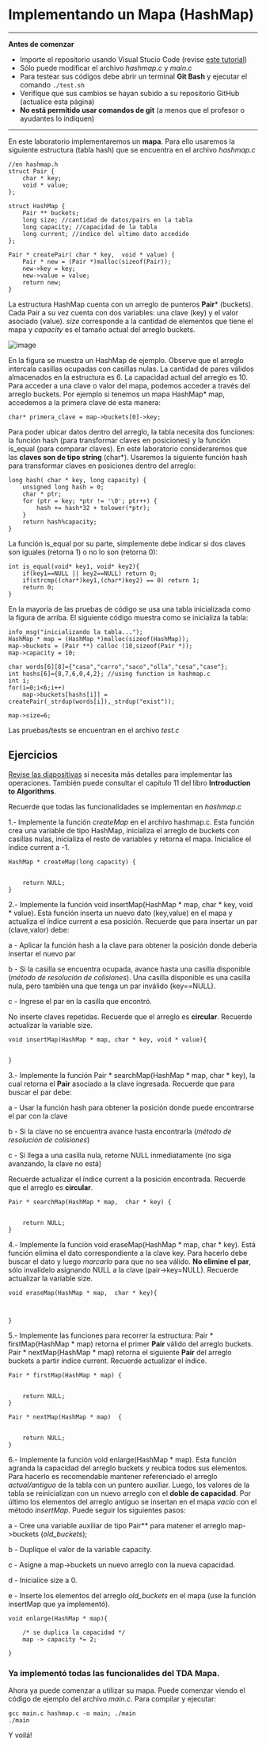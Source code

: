 
Implementando un Mapa (HashMap)
=====

---
**Antes de comenzar**

* Importe el repositorio usando Visual Stucio Code (revise [este tutorial](https://chartreuse-goal-d5c.notion.site/C-mo-comenzar-con-los-labs-b4dd8c7abc5a425d8f25e2eaa060e5b5?pvs=4))
* Sólo puede modificar el archivo *hashmap.c* y *main.c*
* Para testear sus códigos debe abrir un terminal **Git Bash** y ejecutar el comando `./test.sh`
* Verifique que sus cambios se hayan subido a su repositorio GitHub (actualice esta página)
* **No está permitido usar comandos de git** (a menos que el profesor o ayudantes lo indiquen)
---


En este laboratorio implementaremos un **mapa**. Para ello usaremos la siguiente estructura (tabla hash) que se encuentra en el archivo *hashmap.c*

    //en hashmap.h
    struct Pair {
        char * key;
        void * value;
    };

    struct HashMap {
        Pair ** buckets;
        long size; //cantidad de datos/pairs en la tabla
        long capacity; //capacidad de la tabla
        long current; //indice del ultimo dato accedido
    };

    Pair * createPair( char * key,  void * value) {
        Pair * new = (Pair *)malloc(sizeof(Pair));
        new->key = key;
        new->value = value;
        return new;
    }

La estructura HashMap cuenta con un arreglo de punteros **Pair*** (buckets). Cada Pair a su vez cuenta con dos variables: una clave (key) y el valor asociado (value). *size* corresponde a la cantidad de elementos que tiene el mapa y *capacity* es el tamaño actual del arreglo buckets.

![image](https://i.ibb.co/RpQmMns/tabla-hash.png)

En la figura se muestra un HashMap de ejemplo. Observe que el arreglo intercala casillas ocupadas con casillas nulas. La cantidad de pares válidos almacenados en la estructura es 6. La capacidad actual del arreglo es 10.
Para acceder a una clave o valor del mapa, podemos acceder a través del arreglo buckets. Por ejemplo si tenemos un mapa HashMap* map, accedemos a la primera clave de esta manera:
    
    char* primera_clave = map->buckets[0]->key;
    
Para poder ubicar datos dentro del arreglo, la tabla necesita dos funciones: la función hash (para transformar claves en posiciones) y la función is_equal (para comparar claves). En este laboratorio consideraremos que las **claves son de tipo string** (char*). Usaremos la siguiente función hash para transformar claves en posiciones dentro del arreglo:

    long hash( char * key, long capacity) {
        unsigned long hash = 0;
        char * ptr;
        for (ptr = key; *ptr != '\0'; ptr++) {
            hash += hash*32 + tolower(*ptr);
        }
        return hash%capacity;
    }

La función is_equal por su parte, simplemente debe indicar si dos claves son iguales (retorna 1) o no lo son (retorna 0):

    int is_equal(void* key1, void* key2){
        if(key1==NULL || key2==NULL) return 0;
        if(strcmp((char*)key1,(char*)key2) == 0) return 1;
        return 0;
    }

En la mayoría de las pruebas de código se usa una tabla inicializada como la figura de arriba. El siguiente código muestra como se inicializa la tabla:

    info_msg("inicializando la tabla...");
    HashMap * map = (HashMap *)malloc(sizeof(HashMap));
    map->buckets = (Pair **) calloc (10,sizeof(Pair *));
    map->capacity = 10;

    char words[6][8]={"casa","carro","saco","olla","cesa","case"};
    int hashs[6]={8,7,6,0,4,2}; //using function in hashmap.c
    int i;
    for(i=0;i<6;i++)
        map->buckets[hashs[i]] = createPair(_strdup(words[i]),_strdup("exist"));
    
    map->size=6; 

Las pruebas/tests se encuentran en el archivo *test.c*

Ejercicios
----



[Revise las diapositivas](https://docs.google.com/presentation/d/1WTMXgVcZNQZc8ezeEwoyt6TFVmVl-ezDuGSNnRfsbjQ/edit#slide=id.p) si necesita más detalles para implementar las operaciones. También puede consultar el capítulo 11 del libro **Introduction to Algorithms**.

Recuerde que todas las funcionalidades se implementan en *hashmap.c*


1.- Implemente la función *createMap* en el archivo hashmap.c. Esta función crea una variable de tipo HashMap, inicializa el arreglo de buckets con casillas nulas, inicializa el resto de variables y retorna el mapa. Inicialice el índice current a -1.

    HashMap * createMap(long capacity) {


        return NULL;
    }


2.- Implemente la función void insertMap(HashMap * map, char * key, void * value). Esta función inserta un nuevo dato (key,value) en el mapa y actualiza el índice current a esa posición.
Recuerde que para insertar un par (clave,valor) debe:

a - Aplicar la función hash a la clave para obtener la posición donde debería insertar el nuevo par

b - Si la casilla se encuentra ocupada, avance hasta una casilla disponible (*método de resolución de colisiones*). Una casilla disponible es una casilla nula, pero también una que tenga un par inválido (key==NULL).

c - Ingrese el par en la casilla que encontró.

No inserte claves repetidas. 
Recuerde que el arreglo es **circular**.
Recuerde actualizar la variable size.
   
    void insertMap(HashMap * map, char * key, void * value){


    }



3.- Implemente la función Pair * searchMap(HashMap * map,  char * key), la cual retorna el **Pair** asociado a la clave ingresada. 
Recuerde que para buscar el par debe:

a - Usar la función hash para obtener la posición donde puede encontrarse el par con la clave

b - Si la clave no se encuentra avance hasta encontrarla (*método de resolución de colisiones*)

c - Si llega a una casilla nula, retorne NULL inmediatamente (no siga avanzando, la clave no está)

Recuerde actualizar el índice current a la posición encontrada.
Recuerde que el arreglo es **circular**.

    Pair * searchMap(HashMap * map,  char * key) {


        return NULL;
    }




4.- Implemente la función void eraseMap(HashMap * map,  char * key). Está función elimina el dato correspondiente a la clave key. Para hacerlo debe buscar el dato y luego *marcarlo* para que no sea válido.
**No elimine el par**, sólo invalídelo asignando NULL a la clave (pair->key=NULL).
Recuerde actualizar la variable size.

    void eraseMap(HashMap * map,  char * key){



    }


5.- Implemente las funciones para recorrer la estructura: Pair * firstMap(HashMap * map) retorna el primer **Pair** válido del arreglo buckets. Pair * nextMap(HashMap * map) retorna el siguiente **Pair** del arreglo buckets a partir índice current. Recuerde actualizar el índice.

    Pair * firstMap(HashMap * map) {
        

        return NULL;
    }

    Pair * nextMap(HashMap * map)  {
       

        return NULL;
    }


6.- Implemente la función void enlarge(HashMap * map). Esta función agranda la capacidad del arreglo buckets y reubica todos sus elementos. Para hacerlo es recomendable mantener referenciado el arreglo *actual/antiguo* de la tabla con un puntero auxiliar. Luego, los valores de la tabla se reinicializan con un nuevo arreglo con el **doble de capacidad**. Por último los elementos del arreglo antiguo se insertan en el mapa *vacío* con el método *insertMap*.
Puede seguir los siguientes pasos:

a - Cree una variable auxiliar de tipo Pair** para matener el arreglo map->buckets (*old_buckets*);

b - Duplique el valor de la variable capacity.

c - Asigne a map->buckets un nuevo arreglo con la nueva capacidad.

d - Inicialice size a 0.

e - Inserte los elementos del arreglo *old_buckets* en el mapa (use la función insertMap que ya implementó).


    void enlarge(HashMap * map){

        /* se duplica la capacidad */
        map -> capacity *= 2;

    }


### Ya implementó todas las funcionalides del TDA Mapa.



Ahora ya puede comenzar a utilizar su mapa. Puede comenzar viendo el código de ejemplo del archivo *main.c*. Para compilar y ejecutar:
    
    gcc main.c hashmap.c -o main; ./main
    ./main

Y voilá!
